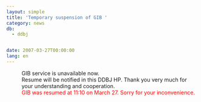 ```yaml
---
layout: simple
title: 'Temporary suspension of GIB '
category: news
db:
  - ddbj


date: 2007-03-27T00:00:00
lang: en
---
```


<dd>GIB service is unavailable now.
<dd>Resume will be notified in this DDBJ HP. Thank you very much for your understanding and cooperation.
<dd>
    <font color="#ff0000">GIB was resumed at 11:10 on March 27. Sorry for your inconvenience.</font>
</dd>
</dd>
</dd>
